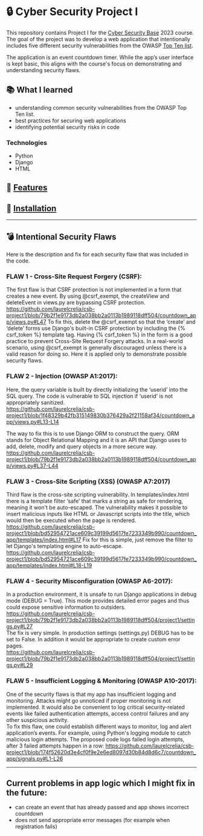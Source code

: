 # :lock: Cyber Security Project I

This repository contains Project I for the [Cyber Security Base](https://cybersecuritybase.mooc.fi/) 2023 course. The goal of the project was to develop a web application that intentionally includes five different security vulnerabilities from the OWASP [Top Ten list](https://owasp.org/www-project-top-ten/).

The application is an event countdown timer. While the app’s user interface is kept basic, this aligns with the course's focus on demonstrating and understanding security flaws.

## :books: What I learned
- understanding common security vulnerabilities from the OWASP Top Ten list.
- best practices for securing web applications
- identifying potential security risks in code

### Technologies
- Python
- Django
- HTML

## 🔗 [Features](documentation/features.md)
## 🔗 [Installation](documentation/instructions.md)

---

## :bomb: Intentional Security Flaws

Here is the description and fix for each security flaw that was included in the code.


### FLAW 1 - Cross-Site Request Forgery (CSRF):
The first flaw is that CSRF protection is not implemented in a form that creates a new event.
By using @csrf_exempt, the createView and deleteEvent in views.py are bypassing CSRF protection.  
https://github.com/laurelcrelia/csb-project1/blob/79b2f1e9173db2a038bb2a0113b1989118dff504/countdown_app/views.py#L47
To fix this, delete the @csrf_exempt so that the ‘create’ and ‘delete’ forms use Django's built-in CSRF protection by including the {% csrf_token %} template tag. Having {% csrf_token %} in the form is a good practice to prevent Cross-Site Request Forgery attacks. In a real-world scenario, using @csrf_exempt is generally discouraged unless there is a valid reason for doing so. Here it is applied only to demonstrate possible security flaws.


### FLAW 2 - Injection (OWASP A1:2017):
Here, the query variable is built by directly initializing the ‘userid’ into the SQL query. The code is vulnerable to SQL injection if ‘userid’ is not appropriately sanitized.  
https://github.com/laurelcrelia/csb-project1/blob/1f48329b42fb315149830b376429a2f21158af34/countdown_app/views.py#L13-L14

The way to fix this is to use Django ORM to construct the query. ORM stands for Object Relational Mapping and it is an API that Django uses to add, delete, modify and query objects in a more secure way.   
https://github.com/laurelcrelia/csb-project1/blob/79b2f1e9173db2a038bb2a0113b1989118dff504/countdown_app/views.py#L37-L44


### FLAW 3 - Cross-Site Scripting (XSS) (OWASP A7:2017)
Third flaw is the cross-site scripting vulnerability. In templates/index.html there is a template filter ‘safe’ that marks a string as safe for rendering, meaning it won't be auto-escaped. The vulnerability makes it possible to insert malicious inputs like HTML or Javascript scripts into the title, which would then be executed when the page is rendered.
https://github.com/laurelcrelia/csb-project1/blob/bd52954721ace609c39199d5617fe7233349b990/countdown_app/templates/index.html#L17
Fix for this is simple, just remove the filter to let Django's templating engine to auto-escape.
https://github.com/laurelcrelia/csb-project1/blob/bd52954721ace609c39199d5617fe7233349b990/countdown_app/templates/index.html#L18-L19


### FLAW 4 - Security Misconfiguration (OWASP A6-2017):
In a production environment, it is unsafe to run Django applications in debug mode (DEBUG = True). This mode provides detailed error pages and thus could expose sensitive information to outsiders.  
https://github.com/laurelcrelia/csb-project1/blob/79b2f1e9173db2a038bb2a0113b1989118dff504/project1/settings.py#L27  
The fix is very simple. In production settings (settings.py) DEBUG has to be set to False. In addition it would be appropriate to create custom error pages.  
https://github.com/laurelcrelia/csb-project1/blob/79b2f1e9173db2a038bb2a0113b1989118dff504/project1/settings.py#L29


### FLAW 5 - Insufficient Logging & Monitoring (OWASP A10-2017):
One of the security flaws is that my app has insufficient logging and monitoring. Attacks might go unnoticed if proper monitoring is not implemented. It would also be convenient to log critical security-related events like failed authentication attempts, access control failures and any other suspicious activity.  
To fix this flaw, one could establish different ways to monitor, log and alert application’s events. For example, using Python's logging module to catch malicious login attempts. The proposed code logs failed login attempts, after 3 failed attempts happen in a row:
https://github.com/laurelcrelia/csb-project1/blob/174f52620d3e4cf0f9e2e6ed8097d30b84d8d6c7/countdown_app/signals.py#L1-L26


---

## Current problems in app logic which I might fix in the future:
- can create an event that has already passed and app shows incorrect countdown
- does not send appropriate error messages (for example when registration fails)
